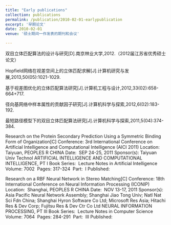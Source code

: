 ```yaml
---
title: "Early publications"
collection: publications
permalink: /publication/2010-02-01-earlypublication
excerpt: '早期论文'
date: 2010-02-01
venue: '硕士期间一作发表的期刊和会议'

---
```

双目立体匹配算法的设计与研究[D].南京林业大学,2012.（2012届江苏省优秀硕士论文）

Hopfield网络在视差空间上的立体匹配求解[J].计算机研究与发展,2013,50(05):1021-1029.

基于视差图优化的立体匹配算法研究[J].计算机工程与设计,2012,33(02):658-664+717.

径向基网络中样本属性的贡献因子研究[J].计算机科学与探索,2012,6(02):183-192.

最短路径模型下的双目立体匹配算法研究[J].计算机科学与探索,2011,5(04):374-384.

Research on the Protein Secondary Prediction Using a Symmetric Binding Form of Organization[C]
Conference: 3rd International Conference on Artificial Intelligence and Computational Intelligence (AICI 2011) Location: ‏ Taiyuan, PEOPLES R CHINA Date: ‏ SEP 24-25, 2011
Sponsor(s): ‏Taiyuan Univ Technol
ARTIFICIAL INTELLIGENCE AND COMPUTATIONAL INTELLIGENCE, PT I  Book Series: ‏ Lecture Notes in Artificial Intelligence   Volume: ‏ 7002   Pages: ‏ 317-324   Part: ‏ I   Published: ‏

Research on a RBF Neural Network in Stereo Matching[C]
Conference: 18th International Conference on Neural Information Processing (ICONIP) Location: ‏ Shanghai, PEOPLES R CHINA Date: ‏ NOV 13-17, 2011
Sponsor(s): ‏Asia Pacific Neural Network Assembly; Shanghai Jiao Tong Univ; Natl Nat Sci Fdn China; Shanghai Hyron Software Co Ltd; Microsoft Res Asia; Hitachi Res & Dev Corp; Fujitsu Res & Dev Ctr Co Ltd
NEURAL INFORMATION PROCESSING, PT III  Book Series: ‏ Lecture Notes in Computer Science   Volume: ‏ 7064   Pages: ‏ 284-291   Part: ‏ III   Published: ‏


